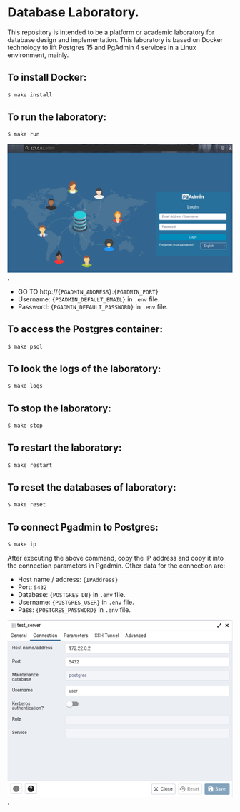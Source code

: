# Database Laboratory.


This repository is intended to be a platform or academic laboratory for database design and implementation. This laboratory is based on Docker technology to lift Postgres 15 and PgAdmin 4 services in a Linux environment, mainly.


## To install Docker:
```bash
$ make install
```

## To run the laboratory:
```bash
$ make run
```

![Login Pgadmin parameters](/images/login.png "Login Pgadmin parameters").

* GO TO http://```{PGADMIN_ADDRESS}```:```{PGADMIN_PORT}```
* Username: ```{PGADMIN_DEFAULT_EMAIL}``` in ```.env``` file.
* Password: ```{PGADMIN_DEFAULT_PASSWORD}``` in ```.env``` file.

## To access the Postgres container:
```bash
$ make psql
```

## To look the logs of the laboratory:
```bash
$ make logs
```

## To stop the laboratory:
```bash
$ make stop
```

## To restart the laboratory:
```bash
$ make restart
```

## To reset the databases of laboratory:
```bash
$ make reset
```
## To connect Pgadmin to Postgres:
```bash
$ make ip
```

After executing the above command, copy the IP address and copy it into the connection parameters in Pgadmin. Other data for the connection are:

* Host name / address: ```{IPAddress}```
* Port: ```5432```
* Database: ```{POSTGRES_DB}``` in ```.env``` file.
* Username: ```{POSTGRES_USER}``` in ```.env``` file.
* Pass: ```{POSTGRES_PASSWORD}``` in ```.env``` file.

![Connection parameters](/images/database_conexion.png "To connect Pgadmin to Postgres").